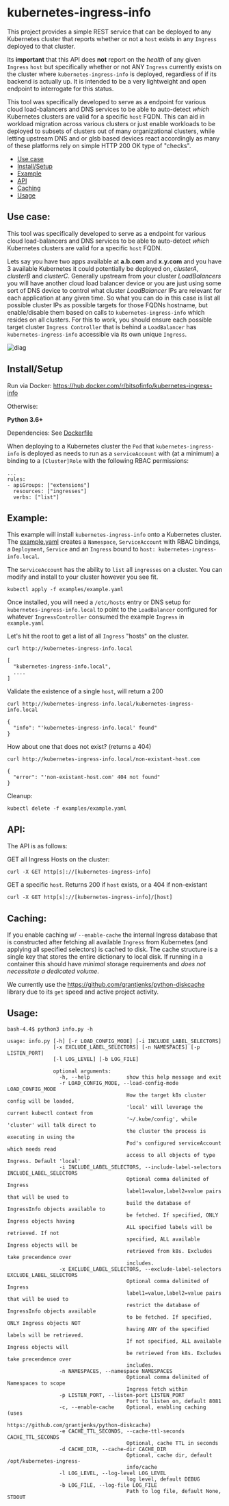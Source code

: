 # kubernetes-ingress-info

This project provides a simple REST service that can be deployed to any Kubernetes cluster
that reports whether or not a `host` exists in any `Ingress` deployed to that cluster.

Its **important** that this API does **not** report on the *health* of any given `Ingress` `host`
but specifically whether or not ANY `Ingress` currently exists on the cluster where `kubernetes-ingress-info`
is deployed, regardless of if its backend is actually up. It is intended to be a very lightweight and open
endpoint to interrogate for this status.

This tool was specifically developed to serve as a endpoint for various cloud load-balancers
and DNS services to be able to auto-detect *which* Kubernetes clusters are valid for a specific `host` FQDN.
This can aid in workload migration across various clusters or just enable workloads to be deployed to subsets
of clusters out of many organizational clusters, while letting upstream DNS and or glsb based devices react
accordingly as many of these platforms rely on simple HTTP 200 OK type of "checks".

* [Use case](#usecase)
* [Install/Setup](#req)
* [Example](#example)
* [API](#api)
* [Caching](#cache)
* [Usage](#usage)


## <a name="usecase"></a>Use case:

This tool was specifically developed to serve as a endpoint for various cloud load-balancers
and DNS services to be able to auto-detect *which* Kubernetes clusters are valid for a specific `host` FQDN.

Lets say you have two apps available at **a.b.com** and **x.y.com** and you have 3 available Kubernetes
it could potentially be deployed on, *clusterA*, *clusterB* and *clusterC*. Generally upstream from your cluster *LoadBalancers*
you will have another cloud load balancer device or you are just using some sort of DNS device to control what cluster *LoadBalancer* IPs are relevant for each application at any given time. So what you can do in this case is list all possible cluster IPs as possible targets for those FQDNs hostname, but enable/disable them based on calls to `kubernetes-ingress-info` which
resides on all clusters. For this to work, you should ensure each possible target cluster `Ingress Controller` that is behind a `LoadBalancer` has `kubernetes-ingress-info` accessible via its own unique `Ingress`.

![diag](/docs/diag1.png "Diagram1")

## <a id="req"></a>Install/Setup

Run via Docker:
https://hub.docker.com/r/bitsofinfo/kubernetes-ingress-info

Otherwise:

**Python 3.6+**

Dependencies: See [Dockerfile](Dockerfile)

When deploying to a Kubernetes cluster the `Pod` that `kubernetes-ingress-info` is
deployed as needs to run as a `serviceAccount` with (at a minimum) a binding to a
`[Cluster]Role` with the following RBAC permissions:

```
...
rules:
- apiGroups: ["extensions"]
  resources: ["ingresses"]
  verbs: ["list"]
```



## <a name="example"></a>Example:

This example will install `kubernetes-ingress-info` onto a Kubernetes cluster.
The [example.yaml](examples/example.yaml) creates a `Namespace`, `ServiceAccount`
with RBAC bindings, a `Deployment`, `Service` and an `Ingress` bound to `host: kubernetes-ingress-info.local`.

The `ServiceAccount` has the ability to `list` all `ingresses` on a cluster. You can modify
and install to your cluster however you see fit.

```
kubectl apply -f examples/example.yaml
```

Once installed, you will need a `/etc/hosts` entry or DNS setup for `kubernetes-ingress-info.local` to
point to the `LoadBalancer` configured for whatever `IngressController` consumed the example `Ingress` in `example.yaml`

Let's hit the root to get a list of all `Ingress` "hosts" on the cluster.
```
curl http://kubernetes-ingress-info.local

[
  "kubernetes-ingress-info.local",
  ....
]
```

Validate the existence of a single `host`, will return a 200
```
curl http://kubernetes-ingress-info.local/kubernetes-ingress-info.local

{
  "info": "'kubernetes-ingress-info.local' found"
}
```

How about one that does not exist? (returns a 404)
```
curl http://kubernetes-ingress-info.local/non-existant-host.com

{
  "error": "'non-existant-host.com' 404 not found"
}
```

Cleanup:
```
kubectl delete -f examples/example.yaml
```


## <a name="api"></a>API:

The API is as follows:

GET all Ingress Hosts on the cluster:
```
curl -X GET http[s]://[kubernetes-ingress-info]
```

GET a specific `host`. Returns 200 if `host` exists, or a 404 if non-existant
```
curl -X GET http[s]://[kubernetes-ingress-info]/[host]
```

## <a name="cache"></a>Caching:

If you enable caching w/ `--enable-cache` the internal Ingress database that is constructed
after fetching all available `Ingress` from Kubernetes (and applying all specified selectors)
is cached to disk. The cache structure is a single key that stores the entire dictionary to
local disk. If running in a container this should have *minimal* storage requirements and
*does not necessitate a dedicated volume*.

We currently use the https://github.com/grantjenks/python-diskcache library due to its `get` speed
and active project activity.

## <a name="usage"></a>Usage:

```
bash-4.4$ python3 info.py -h

usage: info.py [-h] [-r LOAD_CONFIG_MODE] [-i INCLUDE_LABEL_SELECTORS]
               [-x EXCLUDE_LABEL_SELECTORS] [-n NAMESPACES] [-p LISTEN_PORT]
               [-l LOG_LEVEL] [-b LOG_FILE]

               optional arguments:
                 -h, --help            show this help message and exit
                 -r LOAD_CONFIG_MODE, --load-config-mode LOAD_CONFIG_MODE
                                       How the target k8s cluster config will be loaded,
                                       'local' will leverage the current kubectl context from
                                       '~/.kube/config', while 'cluster' will talk direct to
                                       the cluster the process is executing in using the
                                       Pod's configured serviceAccount which needs read
                                       access to all objects of type Ingress. Default 'local'
                 -i INCLUDE_LABEL_SELECTORS, --include-label-selectors INCLUDE_LABEL_SELECTORS
                                       Optional comma delimited of Ingress
                                       label1=value,label2=value pairs that will be used to
                                       build the database of IngressInfo objects available to
                                       be fetched. If specified, ONLY Ingress objects having
                                       ALL specified labels will be retrieved. If not
                                       specified, ALL available Ingress objects will be
                                       retrieved from k8s. Excludes take precendence over
                                       includes.
                 -x EXCLUDE_LABEL_SELECTORS, --exclude-label-selectors EXCLUDE_LABEL_SELECTORS
                                       Optional comma delimited of Ingress
                                       label1=value,label2=value pairs that will be used to
                                       restrict the database of IngressInfo objects available
                                       to be fetched. If specified, ONLY Ingress objects NOT
                                       having ANY of the specified labels will be retrieved.
                                       If not specified, ALL available Ingress objects will
                                       be retrieved from k8s. Excludes take precendence over
                                       includes.
                 -n NAMESPACES, --namespace NAMESPACES
                                       Optional comma delimited of Namespaces to scope
                                       Ingress fetch within
                 -p LISTEN_PORT, --listen-port LISTEN_PORT
                                       Port to listen on, default 8081
                 -c, --enable-cache    Optional, enabling caching (uses
                                       https://github.com/grantjenks/python-diskcache)
                 -e CACHE_TTL_SECONDS, --cache-ttl-seconds CACHE_TTL_SECONDS
                                       Optional, cache TTL in seconds
                 -d CACHE_DIR, --cache-dir CACHE_DIR
                                       Optional, cache dir, default /opt/kubernetes-ingress-
                                       info/cache
                 -l LOG_LEVEL, --log-level LOG_LEVEL
                                       log level, default DEBUG
                 -b LOG_FILE, --log-file LOG_FILE
                                       Path to log file, default None, STDOUT
```                        
